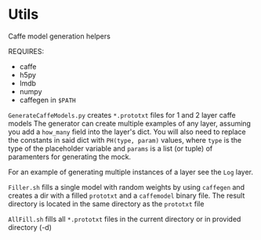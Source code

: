 # Utils
Caffe model generation helpers

REQUIRES:

* caffe
* h5py
* lmdb
* numpy
* caffegen in `$PATH`

`GenerateCaffeModels.py` creates `*.prototxt` files for 1 and 2 layer caffe models
The generator can create multiple examples of any layer, assuming you add a
`how_many` field into the layer's dict. You will also need to replace the constants in said dict with `PH(type, param)` values, where `type` is the type of the placeholder variable
and `params` is a list (or tuple) of paramenters for generating the mock.

For an example of generating multiple instances of a layer see the `Log` layer. 

`Filler.sh`  fills a single model with random weights by using `caffegen` and creates a dir with a filled `prototxt` and a `caffemodel` binary file. The result directory is located in the same directory as the `prototxt` file

`AllFill.sh` fills all `*.prototxt` files in the current directory or in provided directory
(-d)
